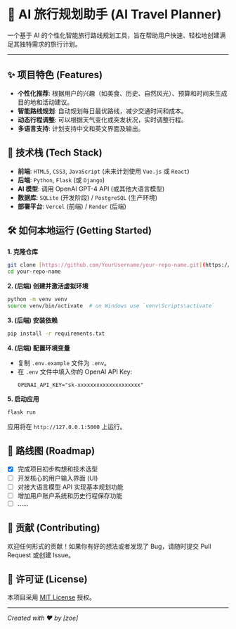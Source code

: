 # 🤖 AI 旅行规划助手 (AI Travel Planner)

一个基于 AI 的个性化智能旅行路线规划工具，旨在帮助用户快速、轻松地创建满足其独特需求的旅行计划。

---

## ✨ 项目特色 (Features)

* **个性化推荐**: 根据用户的兴趣（如美食、历史、自然风光）、预算和时间来生成目的地和活动建议。
* **智能路线规划**: 自动规划每日最优路线，减少交通时间和成本。
* **动态行程调整**: 可以根据天气变化或突发状况，实时调整行程。
* **多语言支持**: 计划支持中文和英文界面及输出。

## 🚀 技术栈 (Tech Stack)

* **前端**: `HTML5`, `CSS3`, `JavaScript` (未来计划使用 `Vue.js` 或 `React`)
* **后端**: `Python`, `Flask` (或 `Django`)
* **AI 模型**: 调用 OpenAI GPT-4 API (或其他大语言模型)
* **数据库**: `SQLite` (开发阶段) / `PostgreSQL` (生产环境)
* **部署平台**: `Vercel` (前端) / `Render` (后端)

## 🛠️ 如何本地运行 (Getting Started)

**1. 克隆仓库**
```bash
git clone [https://github.com/YourUsername/your-repo-name.git](https://github.com/YourUsername/your-repo-name.git)
cd your-repo-name
```

**2. (后端) 创建并激活虚拟环境**
```bash
python -m venv venv
source venv/bin/activate  # on Windows use `venv\Scripts\activate`
```

**3. (后端) 安装依赖**
```bash
pip install -r requirements.txt
```

**4. (后端) 配置环境变量**
* 复制 `.env.example` 文件为 `.env`。
* 在 `.env` 文件中填入你的 OpenAI API Key:
    ```
    OPENAI_API_KEY="sk-xxxxxxxxxxxxxxxxxxxx"
    ```

**5. 启动应用**
```bash
flask run
```
应用将在 `http://127.0.0.1:5000` 上运行。

## 📝 路线图 (Roadmap)

- [x] 完成项目初步构想和技术选型
- [ ] 开发核心的用户输入界面 (UI)
- [ ] 对接大语言模型 API 实现基本规划功能
- [ ] 增加用户账户系统和历史行程保存功能
- [ ] ……

## 🙌 贡献 (Contributing)

欢迎任何形式的贡献！如果你有好的想法或者发现了 Bug，请随时提交 Pull Request 或创建 Issue。

## 📄 许可证 (License)

本项目采用 [MIT License](LICENSE) 授权。

---
*Created with ❤️ by [zoe]*
